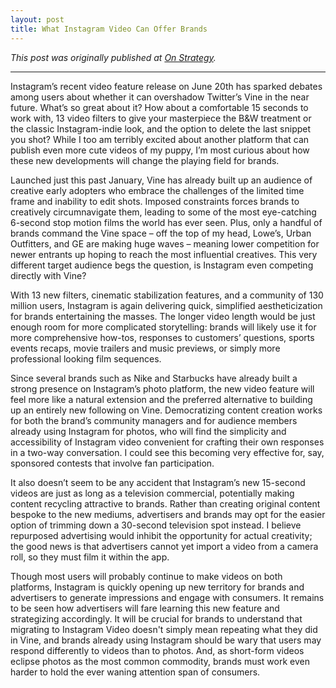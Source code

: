 ```yaml
---
layout: post
title: What Instagram Video Can Offer Brands
---
```


*This post was originally published at [On Strategy](http://cargocollective.com/joychen/What-Instagram-Video-Can-Offer-Brands).*

-----

Instagram’s recent video feature release on June 20th has sparked debates among users about whether it can overshadow Twitter’s Vine in the near future. What’s so great about it? How about a comfortable 15 seconds to work with, 13 video filters to give your masterpiece the B&W treatment or the classic Instagram-indie look, and the option to delete the last snippet you shot? While I too am terribly excited about another platform that can publish even more cute videos of my puppy, I’m most curious about how these new developments will change the playing field for brands. <!-- more -->

Launched just this past January, Vine has already built up an audience of creative early adopters who embrace the challenges of the limited time frame and inability to edit shots. Imposed constraints forces brands to creatively circumnavigate them, leading to some of the most eye-catching 6-second stop motion films the world has ever seen. Plus, only a handful of brands command the Vine space – off the top of my head, Lowe’s, Urban Outfitters, and GE are making huge waves – meaning lower competition for newer entrants up hoping to reach the most influential creatives. This very different target audience begs the question, is Instagram even competing directly with Vine? 

With 13 new filters, cinematic stabilization features, and a community of 130 million users, Instagram is again delivering quick, simplified aestheticization for brands entertaining the masses. The longer video length would be just enough room for more complicated storytelling: brands will likely use it for more comprehensive how-tos, responses to customers’ questions, sports events recaps, movie trailers and music previews, or simply more professional looking film sequences. 

Since several brands such as Nike and Starbucks have already built a strong presence on Instagram’s photo platform, the new video feature will feel more like a natural extension and the preferred alternative to building up an entirely new following on Vine. Democratizing content creation works for both the brand’s community managers and for audience members already using Instagram for photos, who will find the simplicity and accessibility of Instagram video convenient for crafting their own responses in a two-way conversation. I could see this becoming very effective for, say, sponsored contests that involve fan participation. 

It also doesn’t seem to be any accident that Instagram’s new 15-second videos are just as long as a television commercial, potentially making content recycling attractive to brands. Rather than creating original content bespoke to the new mediums, advertisers and brands may opt for the easier option of trimming down a 30-second television spot instead. I believe repurposed advertising would inhibit the opportunity for actual creativity; the good news is that advertisers cannot yet import a video from a camera roll, so they must film it within the app. 

Though most users will probably continue to make videos on both platforms, Instagram is quickly opening up new territory for brands and advertisers to generate impressions and engage with consumers. It remains to be seen how advertisers will fare learning this new feature and strategizing accordingly. It will be crucial for brands to understand that migrating to Instagram Video doesn't simply mean repeating what they did in Vine, and brands already using Instagram should be wary that users may respond differently to videos than to photos. And, as short-form videos eclipse photos as the most common commodity, brands must work even harder to hold the ever waning attention span of consumers. 